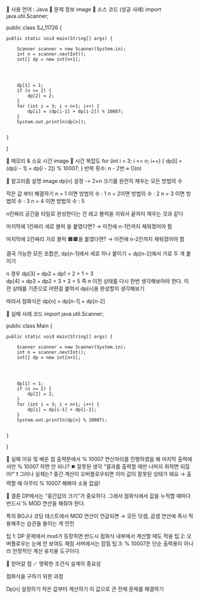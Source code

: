 📌 사용 언어 : Java
📌 문제 정보
image
📌 소스 코드 (성공 사례)
import java.util.Scanner;

public class SJ_11726 {

    public static void main(String[] args) {

        Scanner scanner = new Scanner(System.in);
        int n = scanner.nextInt();
        int[] dp = new int[n+1];




        dp[1] = 1;
        if (n >= 2) {
            dp[2] = 2;
        }
        for (int i = 3; i < n+1; i++) {
            dp[i] = (dp[i-1] + dp[i-2]) % 10007;
        }
        System.out.println(dp[n]);


    }
}


📌 메모리 & 소요 시간
image
📌 시간 복잡도
for (int i = 3; i <= n; i++) {
dp[i] = (dp[i - 1] + dp[i - 2]) % 10007;
}
반복 횟수: n - 2번 ≈ O(n)

📌 알고리즘 설명
image
dp[n] 설정
-> 2×n 크기를 완전히 채우는 모든 방법의 수

작은 값 부터 해결하기
n = 1 이면 방법의 수 : 1
n = 2이면 방법의 수 : 2
n = 3 이면 방법의 수 : 3
n = 4 이면 방법의 수 : 5

n칸짜리 공간을 타일로 완성한다는 건
레고 블럭을 끼워서 끝까지 채우는 것과 같다

마지막에 1칸짜리 세로 블럭 을 붙였다면?
→ 이전에 n-1칸까지 채워졌어야 함

마지막에 2칸짜리 가로 블럭 🟧🟧을 붙였다면?
→ 이전에 n-2칸까지 채워졌어야 함

결국 가능한 모든 조합은,
dp[n-1]에서 세로 하나 붙이기 + dp[n-2]에서 가로 두 개 붙이기

n	경우
dp[3] = dp2 + dp1 = 2 + 1 = 3	 
dp[4] = dp3 + dp2 = 3 + 2 = 5
즉 n 이전 상태를 다시 한번 생각해보아야 한다. 이전 상태를 기준으로 어떤걸 붙여서 dp[n]을 완성할지 생각해보기

따라서 점화식은 dp[n] = dp[n-1] + dp[n-2]

📌 실패 사례 코드
import java.util.Scanner;

public class Main {

    public static void main(String[] args) {

        Scanner scanner = new Scanner(System.in);
        int n = scanner.nextInt();
        int[] dp = new int[n+1];

       


        dp[1] = 1;
        if (n >= 2) {
            dp[2] = 2;
        }
        for (int i = 3; i < n+1; i++) {
            dp[i] = dp[i-1] + dp[i-2];
        }
        System.out.println(dp[n] % 10007);


    }
}

📌 실패 이유 및 배운 점
출력문에서 % 10007 연산차리를 진행하였음
왜 마지막 출력에서만 % 10007 하면 안 되나?
✖ 잘못된 생각
“결과를 출력할 때만 나머지 취하면 되잖아!”
❗ 그러나 실제는?
중간 계산이 오버플로우되면 이미 값이 잘못된 상태가 돼요
→ 출력할 때 아무리 % 10007 해봐야 소용 없음!

🎯 결론
DP에서는 "중간값의 크기"가 중요하다.
그래서 점화식에서 값을 누적할 때마다
반드시 % MOD 연산을 해줘야 한다.

특히 BOJ나 코딩 테스트에서
MOD 연산이 언급되면 →
모든 덧셈, 곱셈 연산에 즉시 적용해주는 습관을 들이는 게 안전

팁 1: DP 문제에서 mod가 등장하면 반드시 점화식 내부에서 계산할 때도 적용
팁 2: 오버플로우는 눈에 안 보여도 채점 서버에서는 잡힘
팁 3: % 10007은 단순 출력용이 아니라 안정적인 계산 유지용 도구이다.

📌 얻어갈 점
✅ 명확한 조건식 설계의 중요성

점화식을 구하기 위한 과정

Dp[n] 설정하기
작은 값부터 계산하기
이 값으로 큰 전체 문제를 해결하기
